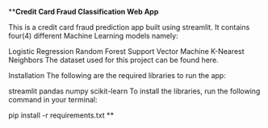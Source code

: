 ****﻿Credit Card Fraud Classification Web App**

 
This is a credit card fraud prediction app built using streamlit. It contains four(4) different Machine Learning models namely:

Logistic Regression
Random Forest
Support Vector Machine
K-Nearest Neighbors
The dataset used for this project can be found here.

Installation
The following are the required libraries to run the app:

streamlit
pandas
numpy
scikit-learn
To install the libraries, run the following command in your terminal:

pip install -r requirements.txt
**
